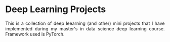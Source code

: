 <h1>Deep Learning Projects</h1>

<p align = "justify"> This is a collection of deep leearning (and other) mini projects that I have implemented during my master's in data science deep learning course. Framework used is PyTorch. </p>